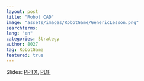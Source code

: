 ```yaml
---
layout: post
title: "Robot CAD"
image: "assets/images/RobotGame/GenericLesson.png"
searchterms:
lang: "en"
categories: Strategy
author: 8027
tag: RobotGame
featured: true
---
```


Slides:
<a href="/translations/en-us/RobotGame/.pptx">PPTX</a>,
<a href="/translations/en-us/RobotGame/.pdf">PDF</a>
